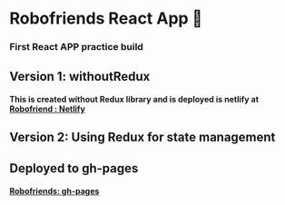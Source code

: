 # Robofriends React App 🤖

### First React APP practice build

## Version 1: withoutRedux

#### This is created without Redux library and is deployed is netlify at [Robofriend : Netlify](https://ztm-robofriends.netlify.app/)

## Version 2: Using Redux for state management

## Deployed to gh-pages

#### [Robofriends: gh-pages](https://skghdhere.github.io/robofriends/)
